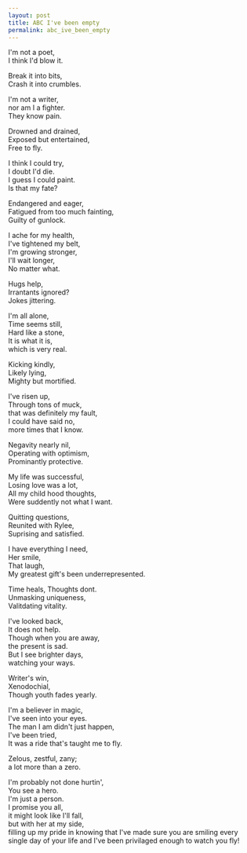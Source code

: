 ```yaml
---
layout: post
title: ABC I've been empty
permalink: abc_ive_been_empty
---
```


I'm not a poet,  
I think I'd blow it.

Break it into bits,  
Crash it into crumbles.

I'm not a writer,  
nor am I a fighter.  
They know pain.

Drowned and drained,  
Exposed but entertained,  
Free to fly.

I think I could try,  
I doubt I'd die.  
I guess I could paint.  
Is that my fate?

Endangered and eager,  
Fatigued from too much fainting,  
Guilty of gunlock.

I ache for my health,  
I've tightened my belt,  
I'm growing stronger,  
I'll wait longer,  
No matter what.

Hugs help,  
Irrantants ignored?  
Jokes jittering.

I'm all alone,  
Time seems still,  
Hard like a stone,  
It is what it is,  
which is very real.

Kicking kindly,  
Likely lying,  
Mighty but mortified.

I've risen up,  
Through tons of muck,  
that was definitely my fault,  
I could have said no,  
more times that I know.

Negavity nearly nil,  
Operating with optimism,  
Prominantly protective.

My life was successful,  
Losing love was a lot,  
All my child hood thoughts,  
Were suddently not what I want.

Quitting questions,  
Reunited with Rylee,  
Suprising and satisfied.

I have everything I need,  
Her smile,  
That laugh,  
My greatest gift's been underrepresented.

Time heals, Thoughts dont.  
Unmasking uniqueness,  
Valitdating vitality.

I've looked back,  
It does not help.  
Though when you are away,  
the present is sad.  
But I see brighter days,  
watching your ways.

Writer's win,  
Xenodochial,  
Though youth fades yearly.  

I'm a believer in magic,  
I've seen into your eyes.  
The man I am didn't just happen,  
I've been tried,  
It was a ride that's taught me to fly.

Zelous, zestful, zany;  
a lot more than a zero.

I'm probably not done hurtin',  
You see a hero.  
I'm just a person.  
I promise you all,  
it might look like I'll fall,  
but with her at my side,  
filling up my pride in knowing that I've made sure you are smiling every single day of your life and I've been privilaged enough to watch you fly!




